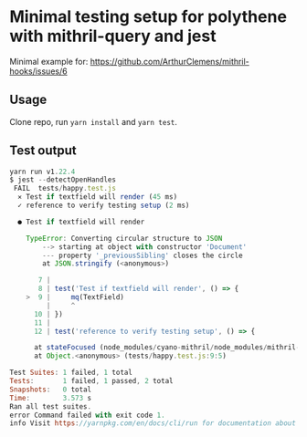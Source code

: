 # Minimal testing setup for polythene with mithril-query and jest

Minimal example for: https://github.com/ArthurClemens/mithril-hooks/issues/6

## Usage
Clone repo, run `yarn install` and `yarn test`.


## Test output

```js
yarn run v1.22.4
$ jest --detectOpenHandles
 FAIL  tests/happy.test.js
  ✕ Test if textfield will render (45 ms)
  ✓ reference to verify testing setup (2 ms)

  ● Test if textfield will render

    TypeError: Converting circular structure to JSON
        --> starting at object with constructor 'Document'
        --- property '_previousSibling' closes the circle
        at JSON.stringify (<anonymous>)

       7 |
       8 | test('Test if textfield will render', () => {
    >  9 |     mq(TextField)
         |     ^
      10 | })
      11 |
      12 | test('reference to verify testing setup', () => {

      at stateFocused (node_modules/cyano-mithril/node_modules/mithril-hooks/dist/mithril-hooks.mjs:105:40)
      at Object.<anonymous> (tests/happy.test.js:9:5)

Test Suites: 1 failed, 1 total
Tests:       1 failed, 1 passed, 2 total
Snapshots:   0 total
Time:        3.573 s
Ran all test suites.
error Command failed with exit code 1.
info Visit https://yarnpkg.com/en/docs/cli/run for documentation about this command.
```
